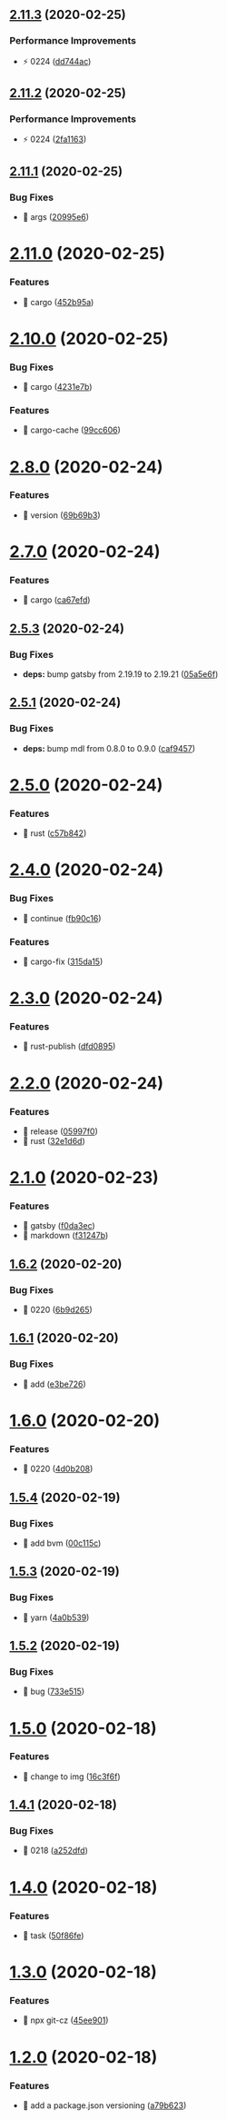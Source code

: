 ## [2.11.3](https://github.com/shunkakinoki/shunkakinoki/compare/v2.11.2...v2.11.3) (2020-02-25)


### Performance Improvements

* ⚡️ 0224 ([dd744ac](https://github.com/shunkakinoki/shunkakinoki/commit/dd744ac0f28801888a9b9f84daaa3e5de090e59a))

## [2.11.2](https://github.com/shunkakinoki/shunkakinoki/compare/v2.11.1...v2.11.2) (2020-02-25)


### Performance Improvements

* ⚡️ 0224 ([2fa1163](https://github.com/shunkakinoki/shunkakinoki/commit/2fa11635a7ce285a3104d9daf1ed6cd2946e5c4d))

## [2.11.1](https://github.com/shunkakinoki/shunkakinoki/compare/v2.11.0...v2.11.1) (2020-02-25)


### Bug Fixes

* 🐛 args ([20995e6](https://github.com/shunkakinoki/shunkakinoki/commit/20995e61ed012fea4d07214e908e39d9013373fa))

# [2.11.0](https://github.com/shunkakinoki/shunkakinoki/compare/v2.10.0...v2.11.0) (2020-02-25)


### Features

* 🎸 cargo ([452b95a](https://github.com/shunkakinoki/shunkakinoki/commit/452b95adb0133ade172db1719f3af9784668e33c))

# [2.10.0](https://github.com/shunkakinoki/shunkakinoki/compare/v2.9.0...v2.10.0) (2020-02-25)


### Bug Fixes

* 🐛 cargo ([4231e7b](https://github.com/shunkakinoki/shunkakinoki/commit/4231e7bcd14e15cae8b4d62316977940717b9ca2))


### Features

* 🎸 cargo-cache ([99cc606](https://github.com/shunkakinoki/shunkakinoki/commit/99cc6069aad96eaeeab69ff547abdfb2bfa73b0b))

# [2.8.0](https://github.com/shunkakinoki/shunkakinoki/compare/v2.7.0...v2.8.0) (2020-02-24)


### Features

* 🎸 version ([69b69b3](https://github.com/shunkakinoki/shunkakinoki/commit/69b69b3912e1f728d790ba6d34a31db60199e4f8))

# [2.7.0](https://github.com/shunkakinoki/shunkakinoki/compare/v2.6.1...v2.7.0) (2020-02-24)


### Features

* 🎸 cargo ([ca67efd](https://github.com/shunkakinoki/shunkakinoki/commit/ca67efd5d80710842b7ddb4fc48538e96cd8dea8))

## [2.5.3](https://github.com/shunkakinoki/shunkakinoki/compare/v2.5.2...v2.5.3) (2020-02-24)


### Bug Fixes

* **deps:** bump gatsby from 2.19.19 to 2.19.21 ([05a5e6f](https://github.com/shunkakinoki/shunkakinoki/commit/05a5e6f91372b2b903f383d165cd46dfc077a935))

## [2.5.1](https://github.com/shunkakinoki/shunkakinoki/compare/v2.5.0...v2.5.1) (2020-02-24)


### Bug Fixes

* **deps:** bump mdl from 0.8.0 to 0.9.0 ([caf9457](https://github.com/shunkakinoki/shunkakinoki/commit/caf945702e7e092802ef190f9b97630372ef6f9b))

# [2.5.0](https://github.com/shunkakinoki/shunkakinoki/compare/v2.4.0...v2.5.0) (2020-02-24)


### Features

* 🎸 rust ([c57b842](https://github.com/shunkakinoki/shunkakinoki/commit/c57b842e6e77fe6c6b920a88933dc1320fcf89c7))

# [2.4.0](https://github.com/shunkakinoki/shunkakinoki/compare/v2.3.0...v2.4.0) (2020-02-24)


### Bug Fixes

* 🐛 continue ([fb90c16](https://github.com/shunkakinoki/shunkakinoki/commit/fb90c1621f0d6dc78a26aa4feb90c81afcb1f995))


### Features

* 🎸 cargo-fix ([315da15](https://github.com/shunkakinoki/shunkakinoki/commit/315da1593efd06a67b92f6f6d95c98462e9f45f6))

# [2.3.0](https://github.com/shunkakinoki/shunkakinoki/compare/v2.2.0...v2.3.0) (2020-02-24)


### Features

* 🎸 rust-publish ([dfd0895](https://github.com/shunkakinoki/shunkakinoki/commit/dfd0895c44a8bafc31d4df4798f389a74ee1032a))

# [2.2.0](https://github.com/shunkakinoki/shunkakinoki/compare/v2.1.0...v2.2.0) (2020-02-24)


### Features

* 🎸 release ([05997f0](https://github.com/shunkakinoki/shunkakinoki/commit/05997f056af1f3363aa3088bd97b092b3ecea7b6))
* 🎸 rust ([32e1d6d](https://github.com/shunkakinoki/shunkakinoki/commit/32e1d6da80644d38bc3508d693f52d4b563fc051))

# [2.1.0](https://github.com/shunkakinoki/shunkakinoki/compare/v2.0.1...v2.1.0) (2020-02-23)


### Features

* 🎸 gatsby ([f0da3ec](https://github.com/shunkakinoki/shunkakinoki/commit/f0da3ec0be2bd095a8f30335fd0d4b44a0789b62))
* 🎸 markdown ([f31247b](https://github.com/shunkakinoki/shunkakinoki/commit/f31247b19b2cfaffba72705807a1f1a2328901b8))

## [1.6.2](https://github.com/shunkakinoki/shunkakinoki/compare/v1.6.1...v1.6.2) (2020-02-20)


### Bug Fixes

* 🐛 0220 ([6b9d265](https://github.com/shunkakinoki/shunkakinoki/commit/6b9d2658110f4f8bdd0b4ba1a35e4c722963844f))

## [1.6.1](https://github.com/shunkakinoki/shunkakinoki/compare/v1.6.0...v1.6.1) (2020-02-20)


### Bug Fixes

* 🐛 add ([e3be726](https://github.com/shunkakinoki/shunkakinoki/commit/e3be72647774f4b22dcc9efe4f90cda3946d0b33))

# [1.6.0](https://github.com/shunkakinoki/shunkakinoki/compare/v1.5.4...v1.6.0) (2020-02-20)


### Features

* 🎸 0220 ([4d0b208](https://github.com/shunkakinoki/shunkakinoki/commit/4d0b208f6688863e79a4c0611cc98865a314e280))

## [1.5.4](https://github.com/shunkakinoki/shunkakinoki/compare/v1.5.3...v1.5.4) (2020-02-19)


### Bug Fixes

* 🐛 add bvm ([00c115c](https://github.com/shunkakinoki/shunkakinoki/commit/00c115cc52c8a556d26c46d2a1ae42d64e9cfd9a))

## [1.5.3](https://github.com/shunkakinoki/shunkakinoki/compare/v1.5.2...v1.5.3) (2020-02-19)


### Bug Fixes

* 🐛 yarn ([4a0b539](https://github.com/shunkakinoki/shunkakinoki/commit/4a0b539c355df3df7f3db5c1cb1df955065fc239))

## [1.5.2](https://github.com/shunkakinoki/shunkakinoki/compare/v1.5.1...v1.5.2) (2020-02-19)


### Bug Fixes

* 🐛 bug ([733e515](https://github.com/shunkakinoki/shunkakinoki/commit/733e5153336fe15efe72ef201738e0860b3b6a0c))

# [1.5.0](https://github.com/shunkakinoki/shunkakinoki/compare/v1.4.1...v1.5.0) (2020-02-18)


### Features

* 🎸 change to img ([16c3f6f](https://github.com/shunkakinoki/shunkakinoki/commit/16c3f6f621162433d232b6451af0bf6e1d3c75dc))

## [1.4.1](https://github.com/shunkakinoki/shunkakinoki/compare/v1.4.0...v1.4.1) (2020-02-18)


### Bug Fixes

* 🐛 0218 ([a252dfd](https://github.com/shunkakinoki/shunkakinoki/commit/a252dfdc6c689aab40541f265288581a15d155b6))

# [1.4.0](https://github.com/shunkakinoki/shunkakinoki/compare/v1.3.0...v1.4.0) (2020-02-18)


### Features

* 🎸 task ([50f86fe](https://github.com/shunkakinoki/shunkakinoki/commit/50f86fed4a4e05f09a0b1dd6c18189cbfdc5064c))

# [1.3.0](https://github.com/shunkakinoki/shunkakinoki/compare/v1.2.0...v1.3.0) (2020-02-18)


### Features

* 🎸 npx git-cz ([45ee901](https://github.com/shunkakinoki/shunkakinoki/commit/45ee90173d90674d1a98e71caaba584d2e720fcf))

# [1.2.0](https://github.com/shunkakinoki/shunkakinoki/compare/v1.1.0...v1.2.0) (2020-02-18)


### Features

* 🎸 add a package.json versioning ([a79b623](https://github.com/shunkakinoki/shunkakinoki/commit/a79b623e0c3ec9d8c83f5c1321f0c0d18cc18207))
